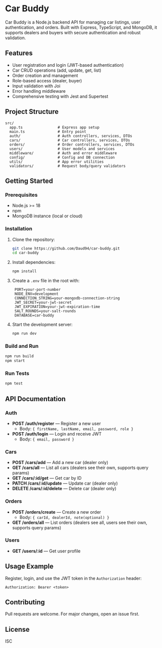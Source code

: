 # Car Buddy

Car Buddy is a Node.js backend API for managing car listings, user authentication, and orders. Built with Express, TypeScript, and MongoDB, it supports dealers and buyers with secure authentication and robust validation.

## Features
- User registration and login (JWT-based authentication)
- Car CRUD operations (add, update, get, list)
- Order creation and management
- Role-based access (dealer, buyer)
- Input validation with Joi
- Error handling middleware
- Comprehensive testing with Jest and Supertest

## Project Structure
```
src/
  app.ts                # Express app setup
  main.ts               # Entry point
  auth/                 # Auth controllers, services, DTOs
  cars/                 # Car controllers, services, DTOs
  orders/               # Order controllers, services, DTOs
  users/                # User models and services
  middleware/           # Auth and error middleware
  config/               # Config and DB connection
  utils/                # App error utilities
  validators/           # Request body/query validators
```

## Getting Started

### Prerequisites
- Node.js >= 18
- npm
- MongoDB instance (local or cloud)

### Installation
1. Clone the repository:
   ```sh
   git clone https://github.com/Daud94/car-buddy.git
   cd car-buddy
   ```
2. Install dependencies:
   ```sh
   npm install
   ```
3. Create a `.env` file in the root with:
   ```env
    PORT=your-port-number
    NODE_ENV=development
    CONNECTION_STRING=your-mongodb-connection-string
    JWT_SECRET=your-jwt-secret
    JWT_EXPIRATION=your-jwt-expiration-time
    SALT_ROUNDS=your-salt-rounds
    DATABASE=car-buddy
   ```
4. Start the development server:
   ```sh
   npm run dev
   ```

### Build and Run
```sh
npm run build
npm start
```

### Run Tests
```sh
npm test
```

## API Documentation

### Auth
- **POST /auth/register** — Register a new user
  - Body: `{ firstName, lastName, email, password, role }`
- **POST /auth/login** — Login and receive JWT
  - Body: `{ email, password }`

### Cars
- **POST /cars/add** — Add a new car (dealer only)
- **GET /cars/all** — List all cars (dealers see their own, supports query params)
- **GET /cars/:id/get** — Get car by ID
- **PATCH /cars/:id/update** — Update car (dealer only)
- **DELETE /cars/:id/delete** — Delete car (dealer only)

### Orders
- **POST /orders/create** — Create a new order
  - Body: `{ carId, dealerId, note(optional) }`
- **GET /orders/all** — List orders (dealers see all, users see their own, supports query params)

### Users
- **GET /users/:id** — Get user profile

## Usage Example
Register, login, and use the JWT token in the `Authorization` header:
```http
Authorization: Bearer <token>
```

## Contributing
Pull requests are welcome. For major changes, open an issue first.

## License
ISC

